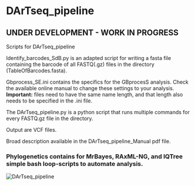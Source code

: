 # DArTseq_pipeline
## UNDER DEVELOPMENT - WORK IN PROGRESS

Scripts for DArTseq_pipeline

Identify_barcodes_SdB.py is an adapted script for writing a fasta file containing the barcode of all FASTQ(.gz) files in the directory (TableOfBarcodes.fasta).

Gbprocess_SE.ini contains the specifics for the GBprocesS analysis. Check the available online manual to change these settings to your analysis. **Important:** files need to have the same name length, and that length also needs to be specified in the .ini file. 

The DArTseq_pipeline.py is a python script that runs multiple commands for every FASTQ.gz file in the directory.

Output are VCF files.

Broad description available in the DArTseq_pipeline_Manual pdf file.

### Phylogenetics contains for MrBayes, RAxML-NG, and IQTree simple bash loop-scripts to automate analysis.

![DArTseq_pipeline](https://github.com/sanderdebacker/DArTseq_pipeline/blob/main/Images/DArTseq_pipeline.png?raw=true)
